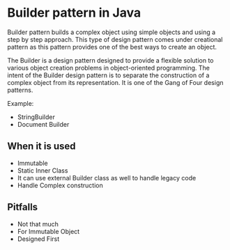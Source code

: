 # Builder pattern in Java
Builder pattern builds a complex object using simple objects and using a step by step approach. This type of design pattern comes under creational pattern as this pattern provides one of the best ways to create an object.

The Builder is a design pattern designed to provide a flexible solution to various object creation problems in object-oriented programming. The intent of the Builder design pattern is to separate the construction of a complex object from its representation. It is one of the Gang of Four design patterns.

Example:
* StringBuilder
* Document Builder


## When it is used
* Immutable
* Static Inner Class
* It can use external Builder class as well to handle legacy code
* Handle Complex construction

## Pitfalls
* Not that much
* For Immutable Object
* Designed First




